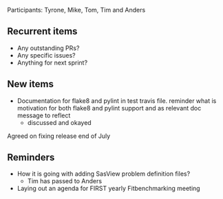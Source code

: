 Participants: Tyrone, Mike, Tom, Tim and Anders

Recurrent items
----------------
* Any outstanding PRs?
* Any specific issues?
* Anything for next sprint?

New items
---------

* Documentation for flake8 and pylint in test travis file. reminder what is motivation for both flake8 and pylint support and as relevant doc message to reflect
  * discussed and okayed

Agreed on fixing release end of July

Reminders
---------
* How it is going with adding SasView problem definition files?
  - Tim has passed to Anders
* Laying out an agenda for FIRST yearly Fitbenchmarking meeting
